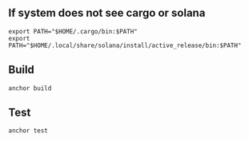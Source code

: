 ## If system does not see cargo or solana

```
export PATH="$HOME/.cargo/bin:$PATH"
export PATH="$HOME/.local/share/solana/install/active_release/bin:$PATH"
```

## Build

```
anchor build
```

## Test

```
anchor test
```

